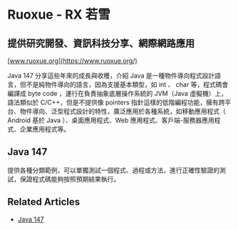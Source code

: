 # Ruoxue - RX 若雪
## 提供研究開發、資訊科技分享、網際網路應用
[www.ruoxue.org](https://www.ruoxue.org/)

Java 147 分享這些年來的成長與收穫，介紹 Java 是一種物件導向程式設計語言，但不是純物件導向的語言，因為支援基本類型，如 int 、 char 等，程式碼會編譯成 byte code ，運行在負責抽象底層操作系統的 JVM（Java 虛擬機）上，語法類似於 C/C++，但是不提供像 pointers 指針這樣的低階編程功能，擁有跨平台、物件導向、泛型程式設計的特性，廣泛應用於各種系統，如移動應用程式（ Android 基於 Java ）、桌面應用程式、Web 應用程式、客戶端-服務器應用程式、企業應用程式等。

## Java 147
提供各種分類範例，可以單獨測試一個程式、過程或方法，進行正確性驗證的測試，保證程式碼能夠按照預期結果執行。

## Related Articles
- [Java 147](https://www.ruoxue.org/java-147/)
